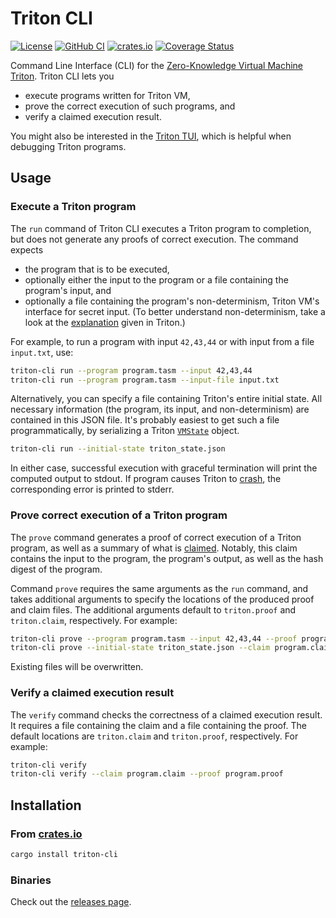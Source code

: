 # Triton CLI

[![License](https://img.shields.io/badge/License-Apache_2.0-blue.svg)](https://opensource.org/licenses/Apache-2.0)
[![GitHub CI](https://github.com/TritonVM/triton-cli/actions/workflows/main.yml/badge.svg)](https://github.com/TritonVM/triton-cli/actions)
[![crates.io](https://img.shields.io/crates/v/triton-cli.svg)](https://crates.io/crates/triton-cli)
[![Coverage Status](https://coveralls.io/repos/github/TritonVM/triton-cli/badge.svg?branch=main)](https://coveralls.io/github/TritonVM/triton-cli?branch=main)

Command Line Interface (CLI) for the [Zero-Knowledge Virtual Machine Triton](https://triton-vm.org).
Triton CLI lets you

- execute programs written for Triton VM,
- prove the correct execution of such programs, and
- verify a claimed execution result.

You might also be interested in the [Triton TUI](https://github.com/TritonVM/triton-tui), which is
helpful when debugging Triton programs.

## Usage

### Execute a Triton program

The `run` command of Triton CLI executes a Triton program to completion, but does not generate any
proofs of correct execution. The command expects

- the program that is to be executed,
- optionally either the input to the program or a file containing the program's input, and
- optionally a file containing the program's non-determinism, Triton VM's interface for secret
  input. (To better understand non-determinism, take a look at
  the [explanation](https://docs.rs/triton-vm/0.48.0/triton_vm/#non-determinism) given in Triton.)

For example, to run a program with input `42,43,44` or with input from a file `input.txt`, use:

```sh
triton-cli run --program program.tasm --input 42,43,44
triton-cli run --program program.tasm --input-file input.txt
```

Alternatively, you can specify a file containing Triton's entire initial state. All necessary
information (the program, its input, and non-determinism) are contained in this JSON file. It's
probably easiest to get such a file programmatically, by serializing a Triton
[`VMState`](https://docs.rs/triton-vm/0.48.0/triton_vm/vm/struct.VMState.html) object.

```sh
triton-cli run --initial-state triton_state.json
```

In either case, successful execution with graceful termination will print the computed output to
stdout. If program causes Triton
to [crash](https://docs.rs/triton-vm/0.48.0/triton_vm/#crashing-triton-vm), the corresponding error
is printed to stderr.

### Prove correct execution of a Triton program

The `prove` command generates a proof of correct execution of a Triton program, as well as a summary
of what is [claimed](https://docs.rs/triton-vm/0.48.0/triton_vm/proof/struct.Claim.html). Notably,
this claim contains the input to the program, the program's output, as well as the hash digest of
the program.

Command `prove` requires the same arguments as the `run` command, and takes additional arguments
to specify the locations of the produced proof and claim files. The additional arguments default to
`triton.proof` and `triton.claim`, respectively. For example:

```sh
triton-cli prove --program program.tasm --input 42,43,44 --proof program.proof
triton-cli prove --initial-state triton_state.json --claim program.claim
```

Existing files will be overwritten.

### Verify a claimed execution result

The `verify` command checks the correctness of a claimed execution result. It requires a file
containing the claim and a file containing the proof. The default locations are `triton.claim` and
`triton.proof`, respectively. For example:

```sh
triton-cli verify
triton-cli verify --claim program.claim --proof program.proof
```

## Installation

### From [crates.io](https://crates.io/crates/triton-cli)

```sh
cargo install triton-cli
```

### Binaries

Check out the [releases page](https://github.com/TritonVM/triton-cli/releases).
